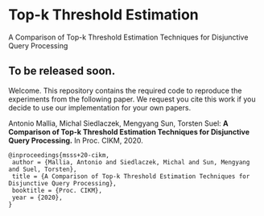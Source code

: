 # Top-k Threshold Estimation
A Comparison of Top-k Threshold Estimation Techniques for Disjunctive Query Processing

## To be released soon.

Welcome. This repository contains the required code to reproduce the experiments from
the following paper. We request you cite this work if you decide to use our implementation
for your own papers.

Antonio Mallia, Michal Siedlaczek, Mengyang Sun, Torsten Suel: **A Comparison of Top-k Threshold Estimation Techniques for Disjunctive Query Processing.** In Proc. CIKM, 2020.
```
@inproceedings{msss+20-cikm,
 author = {Mallia, Antonio and Siedlaczek, Michal and Sun, Mengyang and Suel, Torsten},
 title = {A Comparison of Top-k Threshold Estimation Techniques for Disjunctive Query Processing},
 booktitle = {Proc. CIKM},
 year = {2020},
}
```
